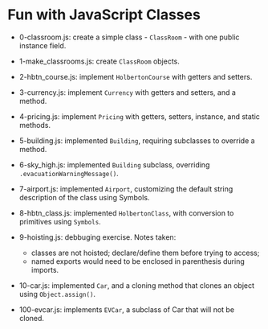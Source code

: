 # Fun with JavaScript Classes

* 0-classroom.js: create a simple class - `ClassRoom` - with one public instance field.

* 1-make_classrooms.js: create `ClassRoom` objects.

* 2-hbtn_course.js: implement `HolbertonCourse` with getters and setters.

* 3-currency.js: implement `Currency` with getters and setters, and a method.

* 4-pricing.js: implement `Pricing` with getters, setters, instance, and static methods.

* 5-building.js: implemented `Building`, requiring subclasses to override a method.

* 6-sky_high.js: implemented `Building` subclass, overriding `.evacuationWarningMessage()`.

* 7-airport.js: implemented `Airport`, customizing the default string description of the class using Symbols.

* 8-hbtn_class.js: implemented `HolbertonClass`, with conversion to primitives using `Symbols`.

* 9-hoisting.js: debbuging exercise. Notes taken:
  * classes are not hoisted; declare/define them before trying to access;
  * named exports would need to be enclosed in parenthesis during imports.

* 10-car.js: implemented `Car`, and a cloning method that clones an object using `Object.assign()`.

* 100-evcar.js: implements `EVCar`, a subclass of Car that will not be cloned.
